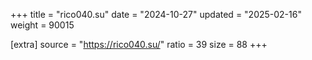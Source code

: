 +++
title = "rico040.su"
date = "2024-10-27"
updated = "2025-02-16"
weight = 90015

[extra]
source = "https://rico040.su/"
ratio = 39
size = 88
+++
